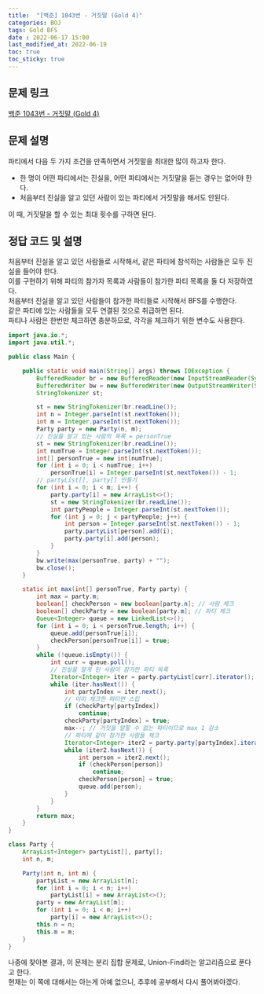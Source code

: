 ```yaml
---
title:  "[백준] 1043번 - 거짓말 (Gold 4)"
categories: BOJ
tags: Gold BFS
date : 2022-06-17 15:00
last_modified_at: 2022-06-19
toc: true
toc_sticky: true
---
```


## 문제 링크

[백준 1043번 - 거짓말 (Gold 4)](https://www.acmicpc.net/problem/1043)

## 문제 설명

파티에서 다음 두 가지 조건을 만족하면서 거짓말을 최대한 많이 하고자 한다.  

- 한 명이 어떤 파티에서는 진실을, 어떤 파티에서는 거짓말을 듣는 경우는 없어야 한다.  
- 처음부터 진실을 알고 있던 사람이 있는 파티에서 거짓말을 해서도 안된다.  
  
이 때, 거짓말을 할 수 있는 최대 횟수를 구하면 된다.

## 정답 코드 및 설명

처음부터 진실을 알고 있던 사람들로 시작해서, 같은 파티에 참석하는 사람들은 모두 진실을 들어야 한다.  
이를 구현하기 위해 파티의 참가자 목록과 사람들이 참가한 파티 목록을 둘 다 저장하였다.  
처음부터 진실을 알고 있던 사람들이 참가한 파티들로 시작해서 BFS를 수행한다.  
같은 파티에 있는 사람들을 모두 연결된 것으로 취급하면 된다.  
파티나 사람은 한번만 체크하면 충분하므로, 각각을 체크하기 위한 변수도 사용한다.

```java
import java.io.*;
import java.util.*;

public class Main {

    public static void main(String[] args) throws IOException {
        BufferedReader br = new BufferedReader(new InputStreamReader(System.in));
        BufferedWriter bw = new BufferedWriter(new OutputStreamWriter(System.out));
        StringTokenizer st;

        st = new StringTokenizer(br.readLine());
        int n = Integer.parseInt(st.nextToken());
        int m = Integer.parseInt(st.nextToken());
        Party party = new Party(n, m);
        // 진실을 알고 있는 사람의 목록 = personTrue
        st = new StringTokenizer(br.readLine());
        int numTrue = Integer.parseInt(st.nextToken());
        int[] personTrue = new int[numTrue];
        for (int i = 0; i < numTrue; i++)
            personTrue[i] = Integer.parseInt(st.nextToken()) - 1;
        // partyList[], party[] 만들기
        for (int i = 0; i < m; i++) {
            party.party[i] = new ArrayList<>();
            st = new StringTokenizer(br.readLine());
            int partyPeople = Integer.parseInt(st.nextToken());
            for (int j = 0; j < partyPeople; j++) {
                int person = Integer.parseInt(st.nextToken()) - 1;
                party.partyList[person].add(i);
                party.party[i].add(person);
            }
        }
        bw.write(max(personTrue, party) + "");
        bw.close();
    }

    static int max(int[] personTrue, Party party) {
        int max = party.m;
        boolean[] checkPerson = new boolean[party.n]; // 사람 체크
        boolean[] checkParty = new boolean[party.m]; // 파티 체크
        Queue<Integer> queue = new LinkedList<>();
        for (int i = 0; i < personTrue.length; i++) {
            queue.add(personTrue[i]);
            checkPerson[personTrue[i]] = true;
        }
        while (!queue.isEmpty()) {
            int curr = queue.poll();
            // 진실을 알게 된 사람이 참가한 파티 목록
            Iterator<Integer> iter = party.partyList[curr].iterator();
            while (iter.hasNext()) {
                int partyIndex = iter.next();
                // 이미 체크한 파티면 스킵
                if (checkParty[partyIndex])
                    continue;
                checkParty[partyIndex] = true;
                max--; // 거짓을 말할 수 없는 파티이므로 max 1 감소
                // 파티에 같이 참가한 사람들 체크
                Iterator<Integer> iter2 = party.party[partyIndex].iterator();
                while (iter2.hasNext()) {
                    int person = iter2.next();
                    if (checkPerson[person])
                        continue;
                    checkPerson[person] = true;
                    queue.add(person);
                }
            }
        }
        return max;
    }
}

class Party {
    ArrayList<Integer> partyList[], party[];
    int n, m;

    Party(int n, int m) {
        partyList = new ArrayList[n];
        for (int i = 0; i < n; i++)
            partyList[i] = new ArrayList<>();
        party = new ArrayList[m];
        for (int i = 0; i < m; i++)
            party[i] = new ArrayList<>();
        this.n = n;
        this.m = m;
    }
}
```

나중에 찾아본 결과, 이 문제는 분리 집합 문제로, Union-Find라는 알고리즘으로 푼다고 한다.  
현재는 이 쪽에 대해서는 아는게 아예 없으니, 추후에 공부해서 다시 풀어봐야겠다.
